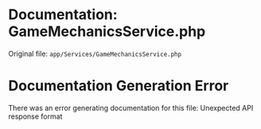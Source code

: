 # Documentation: GameMechanicsService.php

Original file: `app/Services/GameMechanicsService.php`

# Documentation Generation Error

There was an error generating documentation for this file: Unexpected API response format